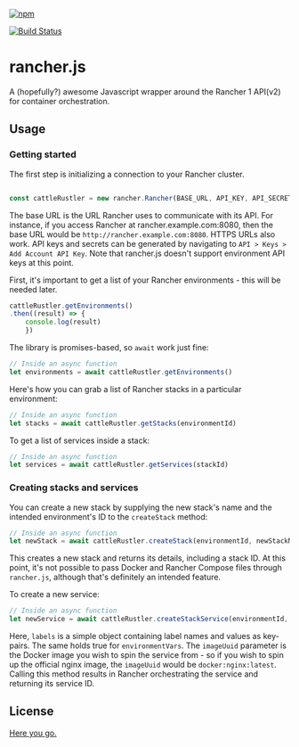 
[![npm](https://img.shields.io/npm/v/npm.svg?style=plastic)](https://www.npmjs.com/package/rancher.js)

[![Build Status](https://travis-ci.org/rudimk/rancher.js.svg?branch=master)](https://travis-ci.org/rudimk/rancher.js)

# rancher.js
A (hopefully?) awesome Javascript wrapper around the Rancher 1 API(v2) for container orchestration.

## Usage

### Getting started

The first step is initializing a connection to your Rancher cluster. 

```javascript

const cattleRustler = new rancher.Rancher(BASE_URL, API_KEY, API_SECRET)

```

The base URL is the URL Rancher uses to communicate with its API. For instance, if you access Rancher at rancher.example.com:8080, then the base URL would be `http://rancher.example.com:8080`. HTTPS URLs also work. API keys and secrets can be generated by navigating to `API > Keys > Add Account API Key`. Note that rancher.js doesn't support environment API keys at this point.

First, it's important to get a list of your Rancher environments - this will be needed later.

```javascript
cattleRustler.getEnvironments()
.then((result) => {
	console.log(result)
	})
```

The library is promises-based, so `await` work just fine:

```javascript
// Inside an async function
let environments = await cattleRustler.getEnvironments()
```

Here's how you can grab a list of Rancher stacks in a particular environment:

```javascript
// Inside an async function
let stacks = await cattleRustler.getStacks(environmentId)
```

To get a list of services inside a stack:

```javascript
// Inside an async function
let services = await cattleRustler.getServices(stackId)
```

### Creating stacks and services

You can create a new stack by supplying the new stack's name and the intended environment's ID to the `createStack` method:

```javascript
// Inside an async function
let newStack = await cattleRustler.createStack(environmentId, newStackName)
```

This creates a new stack and returns its details, including a stack ID. At this point, it's not possible to pass Docker and Rancher Compose files through `rancher.js`, although that's definitely an intended feature.

To create a new service:

```javascript
// Inside an async function
let newService = await cattleRustler.createStackService(environmentId, stackId, serviceName, labels, environmentVars, imageUuid)
```

Here, `labels` is a simple object containing label names and values as key-pairs. The same holds true for `environmentVars`. The `imageUuid` parameter is the Docker image you wish to spin the service from - so if you wish to spin up the official nginx image, the `imageUuid` would be `docker:nginx:latest`. Calling this method results in Rancher orchestrating the service and returning its service ID.


## License

[Here you go.](https://github.com/rudimk/rancher.js/blob/master/LICENSE)
